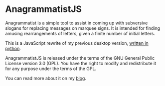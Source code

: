 AnagrammatistJS
=============

Anagrammatist is a simple tool to assist in coming up with
subversive slogans for replacing messages on marquee signs.
It is intended for finding amusing rearrangements of letters,
given a finite number of initial letters.

This is a JavaScript rewrite of my previous desktop version,
[written in python](https://github.com/jperryhouts/anagrammatist).

AnagrammatistJS is released under the terms of the GNU General
Public License version 3.0 (GPL). You have the right to modify
and redistribute it for any purpose under the terms of the GPL.

You can read more about it on my [blog](http://jphblog.com/2018/08/anagrammatist.html).
